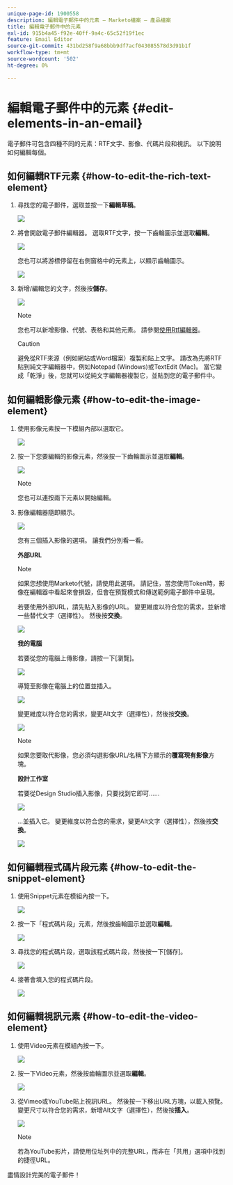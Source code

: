 ```yaml
---
unique-page-id: 1900558
description: 編輯電子郵件中的元素 — Marketo檔案 — 產品檔案
title: 編輯電子郵件中的元素
exl-id: 915b4a45-f92e-40ff-9a4c-65c52f19f1ec
feature: Email Editor
source-git-commit: 431bd258f9a68bbb9df7acf043085578d3d91b1f
workflow-type: tm+mt
source-wordcount: '502'
ht-degree: 0%

---
```


# 編輯電子郵件中的元素 {#edit-elements-in-an-email}

電子郵件可包含四種不同的元素：RTF文字、影像、代碼片段和視訊。 以下說明如何編輯每個。

## 如何編輯RTF元素 {#how-to-edit-the-rich-text-element}

1. 尋找您的電子郵件，選取並按一下&#x200B;**編輯草稿**。

   ![](assets/one-edited.png)

1. 將會開啟電子郵件編輯器。 選取RTF文字，按一下齒輪圖示並選取&#x200B;**編輯**。

   ![](assets/two.png)

   您也可以將游標停留在右側窗格中的元素上，以顯示齒輪圖示。

   ![](assets/three.png)

1. 新增/編輯您的文字，然後按&#x200B;**儲存**。

   ![](assets/four.png)

   >[!NOTE]
   >
   >您也可以新增影像、代號、表格和其他元素。 請參閱[使用Rtf編輯器](/help/marketo/product-docs/email-marketing/general/understanding-the-email-editor/using-the-rich-text-editor.md)。

   >[!CAUTION]
   >
   >避免從RTF來源（例如網站或Word檔案）複製和貼上文字。 請改為先將RTF貼到純文字編輯器中，例如Notepad (Windows)或TextEdit (Mac)。 當它變成「乾淨」後，您就可以從純文字編輯器複製它，並貼到您的電子郵件中。

## 如何編輯影像元素 {#how-to-edit-the-image-element}

1. 使用影像元素按一下模組內部以選取它。

   ![](assets/five.png)

1. 按一下您要編輯的影像元素，然後按一下齒輪圖示並選取&#x200B;**編輯**。

   ![](assets/six.png)

   >[!NOTE]
   >
   >您也可以連按兩下元素以開始編輯。

1. 影像編輯器隨即顯示。

   ![](assets/seven.png)

   您有三個插入影像的選項。 讓我們分別看一看。

   **外部URL**

   >[!NOTE]
   >
   >如果您想使用Marketo代號，請使用此選項。 請記住，當您使用Token時，影像在編輯器中看起來會損毀，但會在預覽模式和傳送範例電子郵件中呈現。

   若要使用外部URL，請先貼入影像的URL。 變更維度以符合您的需求，並新增一些替代文字（選擇性）。 然後按&#x200B;**交換**。

   ![](assets/eight.png)

   **我的電腦**

   若要從您的電腦上傳影像，請按一下[瀏覽]。**&#x200B;**

   ![](assets/nine.png)

   導覽至影像在電腦上的位置並插入。

   ![](assets/ten.png)

   變更維度以符合您的需求，變更Alt文字（選擇性），然後按&#x200B;**交換**。

   ![](assets/eleven.png)

   >[!NOTE]
   >
   >如果您要取代影像，您必須勾選影像URL/名稱下方顯示的&#x200B;**覆寫現有影像**&#x200B;方塊。

   **設計工作室**

   若要從Design Studio插入影像，只要找到它即可……

   ![](assets/twelve.png)

   ...並插入它。 變更維度以符合您的需求，變更Alt文字（選擇性），然後按&#x200B;**交換**。

   ![](assets/thirteen.png)

## 如何編輯程式碼片段元素 {#how-to-edit-the-snippet-element}

1. 使用Snippet元素在模組內按一下。

   ![](assets/fourteen.png)

1. 按一下「程式碼片段」元素，然後按齒輪圖示並選取&#x200B;**編輯**。

   ![](assets/fifteen.png)

1. 尋找您的程式碼片段，選取該程式碼片段，然後按一下[儲存]。**&#x200B;**

   ![](assets/sixteen.png)

1. 接著會填入您的程式碼片段。

   ![](assets/eighteen.png)

## 如何編輯視訊元素 {#how-to-edit-the-video-element}

1. 使用Video元素在模組內按一下。

   ![](assets/nineteen.png)

1. 按一下Video元素，然後按齒輪圖示並選取&#x200B;**編輯**。

   ![](assets/twenty.png)

1. 從Vimeo或YouTube貼上視訊URL。 然後按一下移出URL方塊，以載入預覽。 變更尺寸以符合您的需求，新增Alt文字（選擇性），然後按&#x200B;**插入**。

   ![](assets/twentyone.png)

   >[!NOTE]
   >
   >若為YouTube影片，請使用位址列中的完整URL，而非在「共用」選項中找到的捷徑URL。

盡情設計完美的電子郵件！
